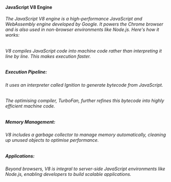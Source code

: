 #### JavaScript V8 Engine

###### The JavaScript V8 engine is a high-performance JavaScript and WebAssembly engine developed by Google. It powers the Chrome browser and is also used in non-browser environments like Node.js. Here's how it works:

###### V8 compiles JavaScript code into machine code rather than interpreting it line by line. This makes execution faster.

##### Execution Pipeline:

###### It uses an interpreter called Ignition to generate bytecode from JavaScript.

###### The optimising compiler, TurboFan, further refines this bytecode into highly efficient machine code.

##### Memory Management:

###### V8 includes a garbage collector to manage memory automatically, cleaning up unused objects to optimise performance.

##### Applications:

###### Beyond browsers, V8 is integral to server-side JavaScript environments like Node.js, enabling developers to build scalable applications.